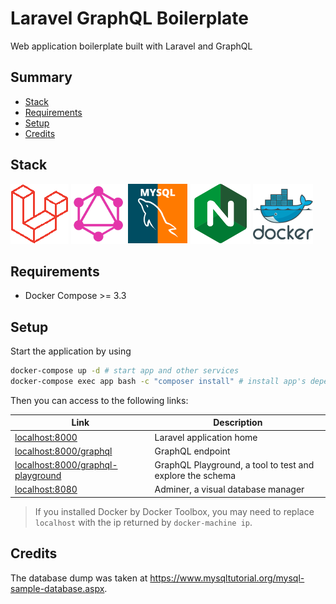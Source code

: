 # Laravel GraphQL Boilerplate
Web application boilerplate built with Laravel and GraphQL

## Summary

- [Stack](#stack)
- [Requirements](#requirements)
- [Setup](#setup)
- [Credits](#credits)

## Stack

![Laravel](https://raw.githubusercontent.com/lgcolella/laravel-graphql-boilerplate/master/repository/laravel.png "Laravel")
![GraphQL](https://raw.githubusercontent.com/lgcolella/laravel-graphql-boilerplate/master/repository/graphql.png "GraphQL")
![MySQL](https://raw.githubusercontent.com/lgcolella/laravel-graphql-boilerplate/master/repository/mysql.png "MySQL")
![Nginx](https://raw.githubusercontent.com/lgcolella/laravel-graphql-boilerplate/master/repository/nginx.png "Nginx")
![Docker](https://raw.githubusercontent.com/lgcolella/laravel-graphql-boilerplate/master/repository/docker.png "Docker")

## Requirements

- Docker Compose >= 3.3

## Setup

Start the application by using

```sh
docker-compose up -d # start app and other services
docker-compose exec app bash -c "composer install" # install app's dependencies
```

Then you can access to the following links:

Link | Description
---  | ---
[localhost:8000](http://localhost:8000/) | Laravel application home
[localhost:8000/graphql](http://localhost:8000/graphql) | GraphQL endpoint
[localhost:8000/graphql-playground](http://localhost:8000/graphql-playground) | GraphQL Playground, a tool to test and explore the schema
[localhost:8080](http:localhost:8080) | Adminer, a visual database manager

> If you installed Docker by Docker Toolbox, you may need to replace `localhost` with the ip returned by `docker-machine ip`.

## Credits

The database dump was taken at https://www.mysqltutorial.org/mysql-sample-database.aspx.
